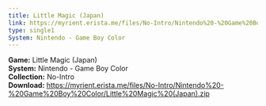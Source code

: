 ```yaml
---
title: Little Magic (Japan)
link: https://myrient.erista.me/files/No-Intro/Nintendo%20-%20Game%20Boy%20Color/Little%20Magic%20(Japan).zip
type: single1
System: Nintendo - Game Boy Color
---
```

<b>Game:</b> Little Magic (Japan)<br>
<b>System:</b> Nintendo - Game Boy Color<br>
<b>Collection:</b> No-Intro<br>
<b>Download:</b> https://myrient.erista.me/files/No-Intro/Nintendo%20-%20Game%20Boy%20Color/Little%20Magic%20(Japan).zip